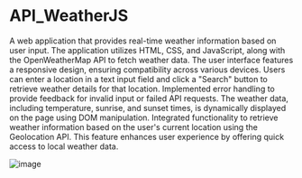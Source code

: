 # API_WeatherJS

A web application that provides real-time weather information based on user input. The application utilizes HTML, CSS, and JavaScript, along with the OpenWeatherMap API to fetch weather data. The user interface features a responsive design, ensuring compatibility across various devices. Users can enter a location in a text input field and click a "Search" button to retrieve weather details for that location. Implemented error handling to provide feedback for invalid input or failed API requests. The weather data, including temperature, sunrise, and sunset times, is dynamically displayed on the page using DOM manipulation. Integrated functionality to retrieve weather information based on the user's current location using the Geolocation API. This feature enhances user experience by offering quick access to local weather data.

![image](https://github.com/anuja2120/API_WeatherJS/assets/137266229/2bc19f64-eaf3-4b1f-ad27-4bcf552d8c18)
